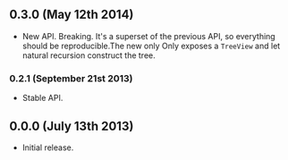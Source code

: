## 0.3.0 (May 12th 2014)
- New API. Breaking. It's a superset of the previous API, so everything should be reproducible.The new only Only exposes a `TreeView` and let natural recursion construct the tree.

### 0.2.1 (September 21st 2013)
- Stable API.

## 0.0.0 (July 13th 2013)
- Initial release.
